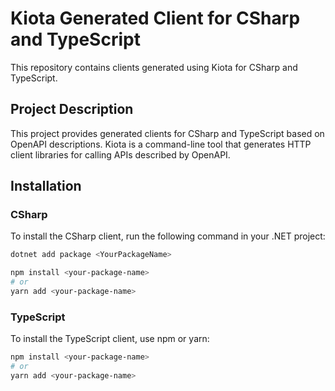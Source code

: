 
# Kiota Generated Client for CSharp and TypeScript

This repository contains clients generated using Kiota for CSharp and TypeScript.

## Project Description

This project provides generated clients for CSharp and TypeScript based on OpenAPI descriptions. Kiota is a command-line tool that generates HTTP client libraries for calling APIs described by OpenAPI.

## Installation

### CSharp

To install the CSharp client, run the following command in your .NET project:

```bash
dotnet add package <YourPackageName>

npm install <your-package-name>
# or
yarn add <your-package-name>
```
### TypeScript
To install the TypeScript client, use npm or yarn:
```bash
npm install <your-package-name>
# or
yarn add <your-package-name>
```
